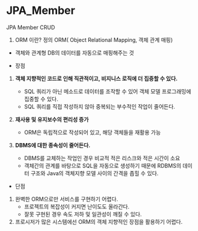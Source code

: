 # JPA_Member
JPA Member CRUD

1. ORM 이란?
정의
ORM( Object Relational Mapping, 객체 관계 매핑)
- 객체와 관계형 DB의 데이터를 자동으로 매핑해주는 것

- 장점
1. **객체 지향적인 코드로 인해 직관적이고, 비지니스 로직에 더 집중할 수 있다.**
    - SQL 쿼리가 아닌 메소드로 데이터를 조작할 수 있어 객체 모델 프로그래밍에 집중할 수 있다.
    - SQL 쿼리를 직접 작성하지 않아 중복되는 부수적인 작업이 줄어든다.

2. **재사용 및 유지보수의 편리성 증가**
    - ORM은 독립적으로 작성되어 있고, 해당 객체들을 재활용 가능

3. **DBMS에 대한 종속성이 줄어든다.**
    - DBMS를 교체하는 작업인 경우 비교적 적은 리스크와 적은 시간이 소요
    - 객체간의 관계를 바탕으로 SQL을 자동으로 생성하기 때문에 RDBMS의 데이터 구조와 Java의 객체지향 모델 사이의 간격을 좁힐 수 있다.


- 단점
1. 완벽한 ORM으로만 서비스를 구현하기 어렵다.
    - 프로젝트의 복잡성이 커지면 난이도도 올라간다.
    - 잘못 구현된 경우 속도 저하 및 일관성이 깨질 수 있다.
2. 프로시저가 많은 시스템에선 ORM의 객체 지향적인 장점을 활용하기 어렵다.
